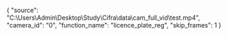 {
    "source": "C:\\Users\\Admin\\Desktop\\Study\\Cifra\\data\\cam_full_vid\\test.mp4",
    "camera_id": "0",
    "function_name": "licence_plate_reg",
    "skip_frames": 1
}